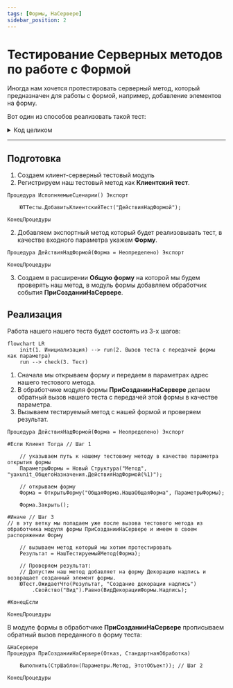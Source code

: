 ```yaml
---
tags: [Формы, НаСервере]
sidebar_position: 2
---
```


# Тестирование Серверных методов по работе с Формой

Иногда нам хочется протестировать серверный метод, который предназначен для работы с формой, например, добавление элементов на форму.

Вот один из способов реализовать такой тест:
<details>
<summary>Код целиком</summary>

Тест:
```bsl
Процедура ДействияНадФормой(Форма = Неопределено) Экспорт

#Если Клиент Тогда

    ПараметрыФормы = Новый Структура("Метод", "yaxunit_ОбщегоНазначения.ДействияНадФормой(ЭтотОбъект)");
    Форма = ОткрытьФорму("ОбщаяФорма.НашаОбщаяФорма", ПараметрыФормы);
    Форма.Закрыть();

#Иначе

    Результат = НашТестируемыйМетод(Форма);
    ЮТест.ОжидаетЧто(Результат, "Создание декорации надпись")
        .Свойство("Вид").Равно(ВидДекорацииФормы.Надпись);

#КонецЕсли

КонецПроцедуры
```

Форма:
```bsl
&НаСервере
Процедура ПриСозданииНаСервере(Отказ, СтандартнаяОбработка)

    Выполнить(Параметры.Метод);

КонецПроцедуры
```
</details>

----

## Подготовка
1. Создаем клиент-серверный тестовый модуль
2. Регистрируем наш тестовый метод как **Клиентский тест**.

```bsl
Процедура ИсполняемыеСценарии() Экспорт
    
    ЮТТесты.ДобавитьКлиентскийТест("ДействияНадФормой");

КонецПроцедуры
```

2. Добавляем экспортный метод который будет реализовывать тест, в качестве входного параметра укажем **Форму**.

```bsl
Процедура ДействияНадФормой(Форма = Неопределено) Экспорт

КонецПроцедуры
```

3. Создаем в расширении **Общую форму** на которой мы будем проверять наш метод, в модуль формы добавляем обработчик события **ПриСозданииНаСервере**.

## Реализация

Работа нашего нашего теста будет состоять из 3-х шагов:
```mermaid
flowchart LR
    init(1. Инициализация) --> run(2. Вызов теста с передачей формы как параметра)
    run --> check(3. Тест)
```

1. Сначала мы открываем форму и передаем в параметрах адрес нашего тестового метода.
2. В обработчике модуля формы **ПриСозданииНаСервере**  делаем обратный вызов нашего теста с передачей этой формы в качестве параметра.
3. Вызываем тестируемый метод с нашей формой и проверяем результат.

```bsl
Процедура ДействияНадФормой(Форма = Неопределено) Экспорт

#Если Клиент Тогда // Шаг 1

    // указываем путь к нашему тестовому методу в качестве параметра открытия формы
    ПараметрыФормы = Новый Структура("Метод", "yaxunit_ОбщегоНазначения.ДействияНадФормой(%1)");

    // открываем форму
    Форма = ОткрытьФорму("ОбщаяФорма.НашаОбщаяФорма", ПараметрыФормы);

    Форма.Закрыть();

#Иначе // Шаг 3
// в эту ветку мы попадаем уже после вызова тестового метода из обработчика модуля формы ПриСозданииНаСервере и имеем в своем распоряжении Форму

    // вызываем метод который мы хотим протестировать
    Результат = НашТестируемыйМетод(Форма);

    // Проверяем результат:
    // Допустим наш метод добавляет на форму Декорацию надпись и возвращает созданный элемент формы.
    ЮТест.ОжидаетЧто(Результат, "Создание декорации надпись")
        .Свойство("Вид").Равно(ВидДекорацииФормы.Надпись);

#КонецЕсли

КонецПроцедуры
```

В модуле формы в обработчике **ПриСозданииНаСервере** прописываем обратный вызов переданного в форму теста:
```bsl
&НаСервере
Процедура ПриСозданииНаСервере(Отказ, СтандартнаяОбработка)

    Выполнить(СтрШаблон(Параметры.Метод, ЭтотОбъект)); // Шаг 2

КонецПроцедуры
```

